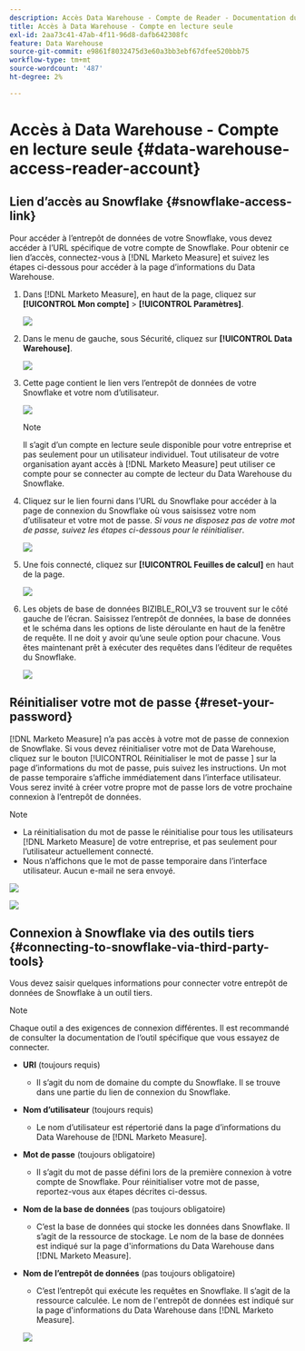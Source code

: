 ```yaml
---
description: Accès Data Warehouse - Compte de Reader - Documentation du produit
title: Accès à Data Warehouse - Compte en lecture seule
exl-id: 2aa73c41-47ab-4f11-96d8-dafb642308fc
feature: Data Warehouse
source-git-commit: e9861f8032475d3e60a3bb3ebf67dfee520bbb75
workflow-type: tm+mt
source-wordcount: '487'
ht-degree: 2%

---
```


# Accès à Data Warehouse - Compte en lecture seule {#data-warehouse-access-reader-account}

## Lien d’accès au Snowflake {#snowflake-access-link}

Pour accéder à l’entrepôt de données de votre Snowflake, vous devez accéder à l’URL spécifique de votre compte de Snowflake. Pour obtenir ce lien d’accès, connectez-vous à [!DNL Marketo Measure] et suivez les étapes ci-dessous pour accéder à la page d’informations du Data Warehouse.

1. Dans [!DNL Marketo Measure], en haut de la page, cliquez sur **[!UICONTROL Mon compte]** > **[!UICONTROL Paramètres]**.

   ![](assets/data-warehouse-access-reader-account-1.png)

1. Dans le menu de gauche, sous Sécurité, cliquez sur **[!UICONTROL Data Warehouse]**.

   ![](assets/data-warehouse-access-reader-account-2.png)

1. Cette page contient le lien vers l’entrepôt de données de votre Snowflake et votre nom d’utilisateur.

   ![](assets/data-warehouse-access-reader-account-3.png)

   >[!NOTE]
   >
   >Il s’agit d’un compte en lecture seule disponible pour votre entreprise et pas seulement pour un utilisateur individuel. Tout utilisateur de votre organisation ayant accès à [!DNL Marketo Measure] peut utiliser ce compte pour se connecter au compte de lecteur du Data Warehouse du Snowflake.

1. Cliquez sur le lien fourni dans l’URL du Snowflake pour accéder à la page de connexion du Snowflake où vous saisissez votre nom d’utilisateur et votre mot de passe. _Si vous ne disposez pas de votre mot de passe, suivez les étapes ci-dessous pour le réinitialiser_.

   ![](assets/data-warehouse-access-reader-account-4.png)

1. Une fois connecté, cliquez sur **[!UICONTROL Feuilles de calcul]** en haut de la page.

   ![](assets/data-warehouse-access-reader-account-5.png)

1. Les objets de base de données BIZIBLE_ROI_V3 se trouvent sur le côté gauche de l’écran. Saisissez l’entrepôt de données, la base de données et le schéma dans les options de liste déroulante en haut de la fenêtre de requête. Il ne doit y avoir qu’une seule option pour chacune. Vous êtes maintenant prêt à exécuter des requêtes dans l’éditeur de requêtes du Snowflake.

   ![](assets/data-warehouse-access-reader-account-6.png)

## Réinitialiser votre mot de passe {#reset-your-password}

[!DNL Marketo Measure] n’a pas accès à votre mot de passe de connexion de Snowflake. Si vous devez réinitialiser votre mot de Data Warehouse, cliquez sur le bouton [!UICONTROL  Réinitialiser le mot de passe ] sur la page d’informations du mot de passe, puis suivez les instructions. Un mot de passe temporaire s’affiche immédiatement dans l’interface utilisateur. Vous serez invité à créer votre propre mot de passe lors de votre prochaine connexion à l’entrepôt de données.

>[!NOTE]
>
>* La réinitialisation du mot de passe le réinitialise pour tous les utilisateurs [!DNL Marketo Measure] de votre entreprise, et pas seulement pour l’utilisateur actuellement connecté.
>* Nous n’affichons que le mot de passe temporaire dans l’interface utilisateur. Aucun e-mail ne sera envoyé.

![](assets/data-warehouse-access-reader-account-7.png)

![](assets/data-warehouse-access-reader-account-8.png)

## Connexion à Snowflake via des outils tiers {#connecting-to-snowflake-via-third-party-tools}

Vous devez saisir quelques informations pour connecter votre entrepôt de données de Snowflake à un outil tiers.

>[!NOTE]
>
>Chaque outil a des exigences de connexion différentes. Il est recommandé de consulter la documentation de l’outil spécifique que vous essayez de connecter.

* **URI** (toujours requis)
   * Il s’agit du nom de domaine du compte du Snowflake. Il se trouve dans une partie du lien de connexion du Snowflake.
* **Nom d’utilisateur** (toujours requis)
   * Le nom d’utilisateur est répertorié dans la page d’informations du Data Warehouse de [!DNL Marketo Measure].
* **Mot de passe** (toujours obligatoire)
   * Il s’agit du mot de passe défini lors de la première connexion à votre compte de Snowflake. Pour réinitialiser votre mot de passe, reportez-vous aux étapes décrites ci-dessus.
* **Nom de la base de données** (pas toujours obligatoire)
   * C’est la base de données qui stocke les données dans Snowflake. Il s’agit de la ressource de stockage. Le nom de la base de données est indiqué sur la page d&#39;informations du Data Warehouse dans [!DNL Marketo Measure].
* **Nom de l’entrepôt de données** (pas toujours obligatoire)
   * C’est l’entrepôt qui exécute les requêtes en Snowflake. Il s’agit de la ressource calculée. Le nom de l&#39;entrepôt de données est indiqué sur la page d&#39;informations du Data Warehouse dans [!DNL Marketo Measure].

  ![](assets/data-warehouse-access-reader-account-9.png)
